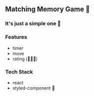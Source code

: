 ## Matching Memory Game 🧠

### It's just a simple one 👻

### Features

-  timer
-  move
-  rating (🌟🌟🌟)

### Tech Stack

- react
- styled-component 💅
